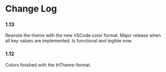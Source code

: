 # Change Log

### 1.13
Rewrote the theme with the new VSCode color format. Major release when all key values are implemented. Is functional and legible now.


### 1.12
Colors finished with the thTheme-format.
